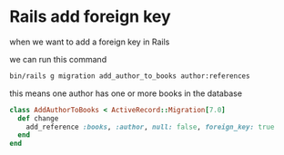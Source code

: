 # Rails add foreign key

when we want to add a foreign key in Rails

we can run this command

```bash
bin/rails g migration add_author_to_books author:references
```

this means one author has one or more books in the database

```ruby
class AddAuthorToBooks < ActiveRecord::Migration[7.0]
  def change
    add_reference :books, :author, null: false, foreign_key: true
  end
end
```
